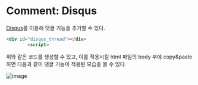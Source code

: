 # Comment: Disqus

[Disqus](https://disqus.com/)를 이용해 댓글 기능을 추가할 수 있다.


```html
<div id="disqus_thread"></div>
        <script>
```

위와 같은 코드를 생성할 수 있고, 이를 적용시킬 html 파일의 body 부에 copy&paste하면 다음과 같이 댓글 기능이 적용된 모습을 볼 수 있다.

![image](https://user-images.githubusercontent.com/49031232/161966212-7fda095f-489b-44c4-98b1-94484bb5d0cd.png)
